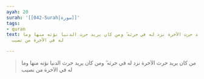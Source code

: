```yaml
---
ayah: 20
surah: '[[042-Surah|سورة]]'
tags:
- quran
text: من كان يريد حرث الآخرة نزد له في حرثه ۖ ومن كان يريد حرث الدنيا نؤته منها وما
  له في الآخرة من نصيب

---
```

> من كان يريد حرث الآخرة نزد له في حرثه ۖ ومن كان يريد حرث الدنيا نؤته منها وما له في الآخرة من نصيب
